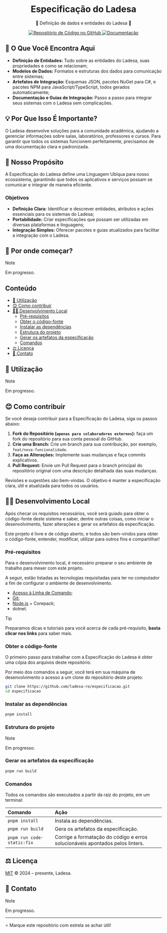 <h1 align="center">Especificação do Ladesa</h1>

<p align="center">📜 Definição de dados e entidades do Ladesa 📜</p>

<div align="center">
  <a href="https://github.com/ladesa-ro/especificacao">
    <img alt="Repositório de Código no GitHub" src="https://img.shields.io/badge/GitHub-Especificação-118d3b?style=for-the-badge&logo=GitHub&logoColor=white&labelColor=18181b&color=118d3b" />
  </a>
  <a href="https://docs.ladesa.com.br/developers/">
    <img alt="Documentação" src="https://img.shields.io/badge/DOCS.LADESA-118d3b?style=for-the-badge&logo=readme&logoColor=white&label=Documenta%C3%A7%C3%A3o&labelColor=18181b" />
  </a>
</div>

## 🚀 O Que Você Encontra Aqui

- **Definição de Entidades:** Tudo sobre as entidades do Ladesa, suas propriedades e como se relacionam;
- **Modelos de Dados:** Formatos e estruturas dos dados para comunicação entre sistemas;
- **Artefatos de Integração:** Esquemas JSON, pacotes NuGet para C#, e pacotes NPM para JavaScript/TypeScript, todos gerados automaticamente;
- **Documentação e Guias de Integração:** Passo a passo para integrar seus sistemas com o Ladesa sem complicações.

## 💡 Por Que Isso É Importante?

O Ladesa desenvolve soluções para a comunidade acadêmica, ajudando a gerenciar informações sobre salas, laboratórios, professores e cursos. Para garantir que todos os sistemas funcionem perfeitamente, precisamos de uma documentação clara e padronizada.

## 🎯 Nosso Propósito

A Especificação do Ladesa define uma Linguagem Ubíqua para nosso ecossistema, garantindo que todos os aplicativos e serviços possam se comunicar e integrar de maneira eficiente.

### Objetivos

- **Definição Clara:** Identificar e descrever entidades, atributos e ações essenciais para os sistemas do Ladesa;
- **Portabilidade:** Criar especificações que possam ser utilizadas em diversas plataformas e linguagens;
- **Integração Simples:** Oferecer pacotes e guias atualizados para facilitar a integração com o Ladesa.

## 🧭 Por onde começar?

> [!NOTE]  
> Em progresso.

## Conteúdo

<!-- TOC start (generated with https://github.com/derlin/bitdowntoc) -->

- [📓 Utilização](#-utilização)
- [😊 Como contribuir](#-como-contribuir)
- [🧑‍💻 Desenvolvimento Local](#-desenvolvimento-local)
  - [Pré-requisitos](#pré-requisitos)
  - [Obter o código-fonte](#obter-o-código-fonte)
  - [Instalar as dependências](#instalar-as-dependências)
  - [Estrutura do projeto](#estrutura-do-projeto)
  - [Gerar os artefatos da especificação](#gerar-os-artefatos-da-especificação)
  - [Comandos](#comandos)
- [⚖️ Licença](#%EF%B8%8F-licença)
- [👋 Contato](#-contato)

<!-- TOC end -->

## 📓 Utilização

> [!NOTE]  
> Em progresso.

## 😊 Como contribuir

Se você deseja contribuir para a Especificação do Ladesa, siga os passos abaixo:

1. **Fork do Repositório (`apenas para colaboradores externos`):** faça um fork do repositório para sua conta pessoal do GitHub.
2. **Crie uma Branch:** Crie um branch para sua contribuição, por exemplo, `feat/nova-funcionalidade`.
3. **Faça as Alterações:** Implemente suas mudanças e faça commits explicativos.
4. **Pull Request:** Envie um Pull Request para o branch principal do repositório original com uma descrição detalhada das suas mudanças.

Revisões e sugestões são bem-vindas. O objetivo é manter a especificação clara, útil e atualizada para todos os usuários.

## 🧑‍💻 Desenvolvimento Local

Após checar os requisitos necessários, você será guiado para obter o código-fonte deste sistema e saber, dentre outras coisas, como iniciar o desenvolvimento, fazer alterações e gerar os artefatos da especificação.

Este projeto é livre e de código aberto, e todos são bem-vindos para obter o código-fonte, entender, modificar, utilizar para outros fins e compartilhar!

### Pré-requisitos

Para o desenvolvimento local, é necessário preparar o seu ambiente de trabalho para mexer com este projeto.

A seguir, estão listadas as tecnologias requisitadas para ter no computador a fim de configurar o ambiente de desenvolvimento.

- [Acesso à Linha de Comando](https://docs.ladesa.com.br/developers/tutorials/os/command-line/);
- [Git](https://docs.ladesa.com.br/developers/tutorials/source-code/git/);
- [Node.js](https://docs.ladesa.com.br/developers/tutorials/platforms/node/) + Corepack;
- dotnet.

> [!TIP]
> Preparamos dicas e tutoriais para você acerca de cada pré-requisito,
> **basta clicar nos links** para saber mais.

### Obter o código-fonte

O primeiro passo para trabalhar com a Especificação do Ladesa é obter uma cópia dos arquivos deste repositório.

Por meio dos comandos a seguir, você terá em sua máquina de desenvolvimento o acesso a um clone do repositório deste projeto:

```sh
git clone https://github.com/ladesa-ro/especificacao.git
cd especificacao
```

### Instalar as dependências

```sh
pnpm install
```

### Estrutura do projeto

> [!NOTE]  
> Em progresso.

<!--

Inside of your Astro + Starlight project, you'll see the following folders and files:

```txt
.
├── public/
├── src/
│   ├── assets/
│   ├── content/
│   │   ├── docs/
│   │   └── config.ts
│   └── env.d.ts
├── astro.config.mjs
├── package.json
└── tsconfig.json
```

Starlight looks for `.md` or `.mdx` files in the `src/content/docs/` directory. Each file is exposed as a route based on its file name.

Images can be added to `src/assets/` and embedded in Markdown with a relative link.

Static assets, like favicons, can be placed in the `public/` directory.

-->

### Gerar os artefatos da especificação

```sh
pnpm run build
```

### Comandos

Todos os comandos são executados a partir da raiz do projeto, em um terminal:

| Comando                    | Ação                                                                          |
| :------------------------- | :---------------------------------------------------------------------------- |
| `pnpm install`             | Instala as dependências.                                                      |
| `pnpm run build`           | Gera os artefatos da especificação.                                           |
| `pnpm run code-static:fix` | Corrige a formatação do código e erros solucionáveis apontados pelos linters. |

## ⚖️ Licença

[MIT](./LICENSE) © 2024 – presente, Ladesa.

## 👋 Contato

> [!NOTE]  
> Em progresso.

---

⭐ Marque este repositório com estrela se achar útil!
